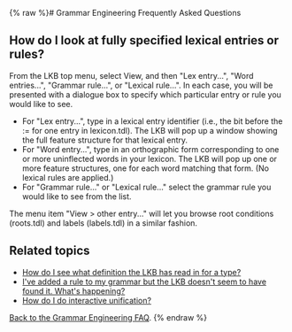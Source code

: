 {% raw %}# Grammar Engineering Frequently Asked Questions

## How do I look at fully specified lexical entries or rules?

From the LKB top menu, select View, and then "Lex entry...", "Word
entries...", "Grammar rule...", or "Lexical rule...". In each case, you
will be presented with a dialogue box to specify which particular entry
or rule you would like to see.

- For "Lex entry...", type in a lexical entry identifier (i.e., the
bit before the := for one entry in lexicon.tdl). The LKB will pop up
a window showing the full feature structure for that lexical entry.
- For "Word entry...", type in an orthographic form corresponding to
one or more uninflected words in your lexicon. The LKB will pop up
one or more feature structures, one for each word matching that
form. (No lexical rules are applied.)
- For "Grammar rule..." or "Lexical rule..." select the grammar rule
you would like to see from the list.

The menu item "View &gt; other entry..." will let you browse root
conditions (roots.tdl) and labels (labels.tdl) in a similar fashion.

## Related topics

- [How do I see what definition the LKB has read in for a
type?](https://blog.inductorsoftware.com/docsproto/matrix/GeFaqViewType)
- [I've added a rule to my grammar but the LKB doesn't seem to have
found it. What's happening?](https://blog.inductorsoftware.com/docsproto/matrix/GeFaqNoRule)
- [How do I do interactive unification?](https://blog.inductorsoftware.com/docsproto/matrix/GeFaqInteractiveUnify)

[Back to the Grammar Engineering FAQ](/GrammarEngineeringFaq).
<update date omitted for speed>{% endraw %}